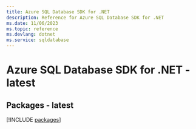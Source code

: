 ```yaml
---
title: Azure SQL Database SDK for .NET
description: Reference for Azure SQL Database SDK for .NET
ms.date: 11/06/2023
ms.topic: reference
ms.devlang: dotnet
ms.service: sqldatabase
---
```

# Azure SQL Database SDK for .NET - latest
## Packages - latest
[!INCLUDE [packages](sql-database-index.md)]